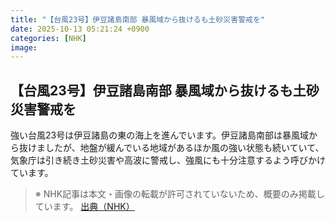```yaml
---
title: "【台風23号】伊豆諸島南部 暴風域から抜けるも土砂災害警戒を"
date: 2025-10-13 05:21:24 +0900
categories: [NHK]
image: 
---
```

## 【台風23号】伊豆諸島南部 暴風域から抜けるも土砂災害警戒を

強い台風23号は伊豆諸島の東の海上を進んでいます。伊豆諸島南部は暴風域から抜けましたが、地盤が緩んでいる地域があるほか風の強い状態も続いていて、気象庁は引き続き土砂災害や高波に警戒し、強風にも十分注意するよう呼びかけています。

> ※ NHK記事は本文・画像の転載が許可されていないため、概要のみ掲載しています。
[出典（NHK）](http://www3.nhk.or.jp/news/html/20251013/k10014948171000.html)
